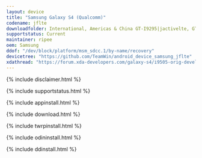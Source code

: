 ```yaml
---
layout: device
title: "Samsung Galaxy S4 (Qualcomm)"
codename: jflte
downloadfolder: International, Americas & China GT-I9295|jactivelte, GT-I9505|jfltexx, GT-I9505G|jgedlte, GT-I9507|jftddxx, GT-I9508|jfltezm, SCH-I545|jfltevzw, SCH-R970|jflteusc, SCH-R970C|jfltecri, SCH-R970X|jfltecsp, SGH-I337|jflteatt, SGH-I337M|jfltecan, SGH-M919|jfltetmo, SGH-S970G|jfltetfntmo, SM-S975L|jfltetfnatt, SPH-L720|jfltespr
supportstatus: Current
maintainer: ripee
oem: Samsung
ddof: "/dev/block/platform/msm_sdcc.1/by-name/recovery"
devicetree: "https://github.com/TeamWin/android_device_samsung_jflte"
xdathread: "https://forum.xda-developers.com/galaxy-s4/i9505-orig-develop/recovery-twrp-3-2-1-0-t3742880"
---
```


{% include disclaimer.html %}

{% include supportstatus.html %}

{% include appinstall.html %}

{% include download.html %}

{% include twrpinstall.html %}

{% include odininstall.html %}

{% include ddinstall.html %}
